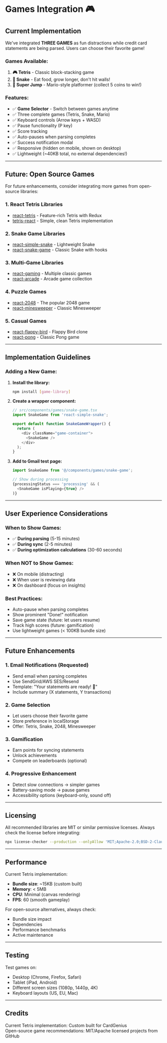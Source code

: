 # Games Integration 🎮

## Current Implementation

We've integrated **THREE GAMES** as fun distractions while credit card statements are being parsed. Users can choose their favorite game!

### Games Available:
1. **🎮 Tetris** - Classic block-stacking game
2. **🐍 Snake** - Eat food, grow longer, don't hit walls!
3. **🍄 Super Jump** - Mario-style platformer (collect 5 coins to win!)

### Features:
- ✅ **Game Selector** - Switch between games anytime
- ✅ Three complete games (Tetris, Snake, Mario)
- ✅ Keyboard controls (Arrow keys + WASD)
- ✅ Pause functionality (P key)
- ✅ Score tracking
- ✅ Auto-pauses when parsing completes
- ✅ Success notification modal
- ✅ Responsive (hidden on mobile, shown on desktop)
- ✅ Lightweight (~40KB total, no external dependencies!)

---

## Future: Open Source Games

For future enhancements, consider integrating more games from open-source libraries:

### 1. **React Tetris Libraries**
- [react-tetris](https://github.com/chvin/react-tetris) - Feature-rich Tetris with Redux
- [tetris-react](https://github.com/brandly/react-tetris) - Simple, clean Tetris implementation

### 2. **Snake Game Libraries**
- [react-simple-snake](https://github.com/MaelDrapier/react-simple-snake) - Lightweight Snake
- [react-snake-game](https://github.com/taming-the-state-in-react/react-snake) - Classic Snake with hooks

### 3. **Multi-Game Libraries**
- [react-gaming](https://github.com/FormidableLabs/react-gaming) - Multiple classic games
- [react-arcade](https://github.com/tannerlinsley/react-arcade) - Arcade game collection

### 4. **Puzzle Games**
- [react-2048](https://github.com/IvanVergiliev/react-2048) - The popular 2048 game
- [react-minesweeper](https://github.com/cjdev/react-minesweeper) - Classic Minesweeper

### 5. **Casual Games**
- [react-flappy-bird](https://github.com/chvin/react-flappybird) - Flappy Bird clone
- [react-pong](https://github.com/dpikt/react-pong) - Classic Pong game

---

## Implementation Guidelines

### Adding a New Game:

1. **Install the library:**
   ```bash
   npm install [game-library]
   ```

2. **Create a wrapper component:**
   ```typescript
   // src/components/games/snake-game.tsx
   import SnakeGame from 'react-simple-snake';
   
   export default function SnakeGameWrapper() {
     return (
       <div className="game-container">
         <SnakeGame />
       </div>
     );
   }
   ```

3. **Add to Gmail test page:**
   ```typescript
   import SnakeGame from '@/components/games/snake-game';
   
   // Show during processing
   {processingStatus === 'processing' && (
     <SnakeGame isPlaying={true} />
   )}
   ```

---

## User Experience Considerations

### When to Show Games:
- ✅ **During parsing** (5-15 minutes)
- ✅ **During sync** (2-5 minutes)
- ✅ **During optimization calculations** (30-60 seconds)

### When NOT to Show Games:
- ❌ On mobile (distracting)
- ❌ When user is reviewing data
- ❌ On dashboard (focus on insights)

### Best Practices:
- Auto-pause when parsing completes
- Show prominent "Done!" notification
- Save game state (future: let users resume)
- Track high scores (future: gamification)
- Use lightweight games (< 100KB bundle size)

---

## Future Enhancements

### 1. **Email Notifications** (Requested)
- Send email when parsing completes
- Use SendGrid/AWS SES/Resend
- Template: "Your statements are ready! 🎉"
- Include summary (X statements, Y transactions)

### 2. **Game Selection**
- Let users choose their favorite game
- Store preference in localStorage
- Offer: Tetris, Snake, 2048, Minesweeper

### 3. **Gamification**
- Earn points for syncing statements
- Unlock achievements
- Compete on leaderboards (optional)

### 4. **Progressive Enhancement**
- Detect slow connections → simpler games
- Battery-saving mode → pause games
- Accessibility options (keyboard-only, sound off)

---

## Licensing

All recommended libraries are MIT or similar permissive licenses. Always check the license before integrating:

```bash
npx license-checker --production --onlyAllow 'MIT;Apache-2.0;BSD-2-Clause;BSD-3-Clause;ISC'
```

---

## Performance

Current Tetris implementation:
- **Bundle size**: ~15KB (custom built)
- **Memory**: < 5MB
- **CPU**: Minimal (canvas rendering)
- **FPS**: 60 (smooth gameplay)

For open-source alternatives, always check:
- Bundle size impact
- Dependencies
- Performance benchmarks
- Active maintenance

---

## Testing

Test games on:
- Desktop (Chrome, Firefox, Safari)
- Tablet (iPad, Android)
- Different screen sizes (1080p, 1440p, 4K)
- Keyboard layouts (US, EU, Mac)

---

## Credits

Current Tetris implementation: Custom built for CardGenius  
Open-source game recommendations: MIT/Apache licensed projects from GitHub


